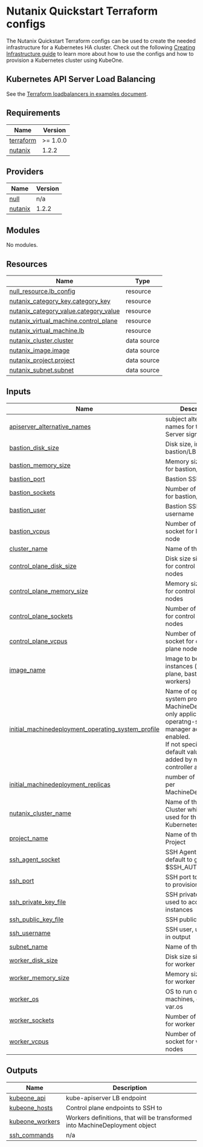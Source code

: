 # Nutanix Quickstart Terraform configs

The Nutanix Quickstart Terraform configs can be used to create the needed
infrastructure for a Kubernetes HA cluster. Check out the following
[Creating Infrastructure guide][docs-infrastructure] to learn more about how to
use the configs and how to provision a Kubernetes cluster using KubeOne.

## Kubernetes API Server Load Balancing

See the [Terraform loadbalancers in examples document][docs-tf-loadbalancer].

[docs-infrastructure]: https://docs.kubermatic.com/kubeone/master/guides/using_terraform_configs/
[docs-tf-loadbalancer]: https://docs.kubermatic.com/kubeone/master/examples/ha_load_balancing/

## Requirements

| Name | Version |
|------|---------|
| <a name="requirement_terraform"></a> [terraform](#requirement\_terraform) | >= 1.0.0 |
| <a name="requirement_nutanix"></a> [nutanix](#requirement\_nutanix) | 1.2.2 |

## Providers

| Name | Version |
|------|---------|
| <a name="provider_null"></a> [null](#provider\_null) | n/a |
| <a name="provider_nutanix"></a> [nutanix](#provider\_nutanix) | 1.2.2 |

## Modules

No modules.

## Resources

| Name | Type |
|------|------|
| [null_resource.lb_config](https://registry.terraform.io/providers/hashicorp/null/latest/docs/resources/resource) | resource |
| [nutanix_category_key.category_key](https://registry.terraform.io/providers/nutanix/nutanix/1.2.2/docs/resources/category_key) | resource |
| [nutanix_category_value.category_value](https://registry.terraform.io/providers/nutanix/nutanix/1.2.2/docs/resources/category_value) | resource |
| [nutanix_virtual_machine.control_plane](https://registry.terraform.io/providers/nutanix/nutanix/1.2.2/docs/resources/virtual_machine) | resource |
| [nutanix_virtual_machine.lb](https://registry.terraform.io/providers/nutanix/nutanix/1.2.2/docs/resources/virtual_machine) | resource |
| [nutanix_cluster.cluster](https://registry.terraform.io/providers/nutanix/nutanix/1.2.2/docs/data-sources/cluster) | data source |
| [nutanix_image.image](https://registry.terraform.io/providers/nutanix/nutanix/1.2.2/docs/data-sources/image) | data source |
| [nutanix_project.project](https://registry.terraform.io/providers/nutanix/nutanix/1.2.2/docs/data-sources/project) | data source |
| [nutanix_subnet.subnet](https://registry.terraform.io/providers/nutanix/nutanix/1.2.2/docs/data-sources/subnet) | data source |

## Inputs

| Name | Description | Type | Default | Required |
|------|-------------|------|---------|:--------:|
| <a name="input_apiserver_alternative_names"></a> [apiserver\_alternative\_names](#input\_apiserver\_alternative\_names) | subject alternative names for the API Server signing cert. | `list(string)` | `[]` | no |
| <a name="input_bastion_disk_size"></a> [bastion\_disk\_size](#input\_bastion\_disk\_size) | Disk size, in Mib, for bastion/LB node | `number` | `102400` | no |
| <a name="input_bastion_memory_size"></a> [bastion\_memory\_size](#input\_bastion\_memory\_size) | Memory size, in Mib, for bastion/LB node | `number` | `4096` | no |
| <a name="input_bastion_port"></a> [bastion\_port](#input\_bastion\_port) | Bastion SSH port | `number` | `22` | no |
| <a name="input_bastion_sockets"></a> [bastion\_sockets](#input\_bastion\_sockets) | Number of sockets for bastion/LB node | `number` | `1` | no |
| <a name="input_bastion_user"></a> [bastion\_user](#input\_bastion\_user) | Bastion SSH username | `string` | `"ubuntu"` | no |
| <a name="input_bastion_vcpus"></a> [bastion\_vcpus](#input\_bastion\_vcpus) | Number of vCPUs per socket for bastion/LB node | `number` | `1` | no |
| <a name="input_cluster_name"></a> [cluster\_name](#input\_cluster\_name) | Name of the cluster | `string` | n/a | yes |
| <a name="input_control_plane_disk_size"></a> [control\_plane\_disk\_size](#input\_control\_plane\_disk\_size) | Disk size size, in Mib, for control plane nodes | `number` | `102400` | no |
| <a name="input_control_plane_memory_size"></a> [control\_plane\_memory\_size](#input\_control\_plane\_memory\_size) | Memory size, in Mib, for control plane nodes | `number` | `4096` | no |
| <a name="input_control_plane_sockets"></a> [control\_plane\_sockets](#input\_control\_plane\_sockets) | Number of sockets for control plane nodes | `number` | `1` | no |
| <a name="input_control_plane_vcpus"></a> [control\_plane\_vcpus](#input\_control\_plane\_vcpus) | Number of vCPUs per socket for control plane nodes | `number` | `2` | no |
| <a name="input_image_name"></a> [image\_name](#input\_image\_name) | Image to be used for instances (control plane, bastion/LB, workers) | `string` | n/a | yes |
| <a name="input_initial_machinedeployment_operating_system_profile"></a> [initial\_machinedeployment\_operating\_system\_profile](#input\_initial\_machinedeployment\_operating\_system\_profile) | Name of operating system profile for MachineDeployments, only applicable if operatng-system-manager addon is enabled.<br>If not specified, the default value will be added by machine-controller addon. | `string` | `""` | no |
| <a name="input_initial_machinedeployment_replicas"></a> [initial\_machinedeployment\_replicas](#input\_initial\_machinedeployment\_replicas) | number of replicas per MachineDeployment | `number` | `2` | no |
| <a name="input_nutanix_cluster_name"></a> [nutanix\_cluster\_name](#input\_nutanix\_cluster\_name) | Name of the Nutanix Cluster which will be used for this Kubernetes cluster | `string` | n/a | yes |
| <a name="input_project_name"></a> [project\_name](#input\_project\_name) | Name of the Nutanix Project | `string` | n/a | yes |
| <a name="input_ssh_agent_socket"></a> [ssh\_agent\_socket](#input\_ssh\_agent\_socket) | SSH Agent socket, default to grab from $SSH\_AUTH\_SOCK | `string` | `"env:SSH_AUTH_SOCK"` | no |
| <a name="input_ssh_port"></a> [ssh\_port](#input\_ssh\_port) | SSH port to be used to provision instances | `number` | `22` | no |
| <a name="input_ssh_private_key_file"></a> [ssh\_private\_key\_file](#input\_ssh\_private\_key\_file) | SSH private key file used to access instances | `string` | `""` | no |
| <a name="input_ssh_public_key_file"></a> [ssh\_public\_key\_file](#input\_ssh\_public\_key\_file) | SSH public key file | `string` | `"~/.ssh/id_rsa.pub"` | no |
| <a name="input_ssh_username"></a> [ssh\_username](#input\_ssh\_username) | SSH user, used only in output | `string` | `"ubuntu"` | no |
| <a name="input_subnet_name"></a> [subnet\_name](#input\_subnet\_name) | Name of the subnet | `string` | n/a | yes |
| <a name="input_worker_disk_size"></a> [worker\_disk\_size](#input\_worker\_disk\_size) | Disk size size, in Gb, for worker nodes | `number` | `50` | no |
| <a name="input_worker_memory_size"></a> [worker\_memory\_size](#input\_worker\_memory\_size) | Memory size, in Mib, for worker nodes | `number` | `4096` | no |
| <a name="input_worker_os"></a> [worker\_os](#input\_worker\_os) | OS to run on worker machines, default to var.os | `string` | `"ubuntu"` | no |
| <a name="input_worker_sockets"></a> [worker\_sockets](#input\_worker\_sockets) | Number of sockets for worker nodes | `number` | `1` | no |
| <a name="input_worker_vcpus"></a> [worker\_vcpus](#input\_worker\_vcpus) | Number of vCPUs per socket for worker nodes | `number` | `2` | no |

## Outputs

| Name | Description |
|------|-------------|
| <a name="output_kubeone_api"></a> [kubeone\_api](#output\_kubeone\_api) | kube-apiserver LB endpoint |
| <a name="output_kubeone_hosts"></a> [kubeone\_hosts](#output\_kubeone\_hosts) | Control plane endpoints to SSH to |
| <a name="output_kubeone_workers"></a> [kubeone\_workers](#output\_kubeone\_workers) | Workers definitions, that will be transformed into MachineDeployment object |
| <a name="output_ssh_commands"></a> [ssh\_commands](#output\_ssh\_commands) | n/a |
